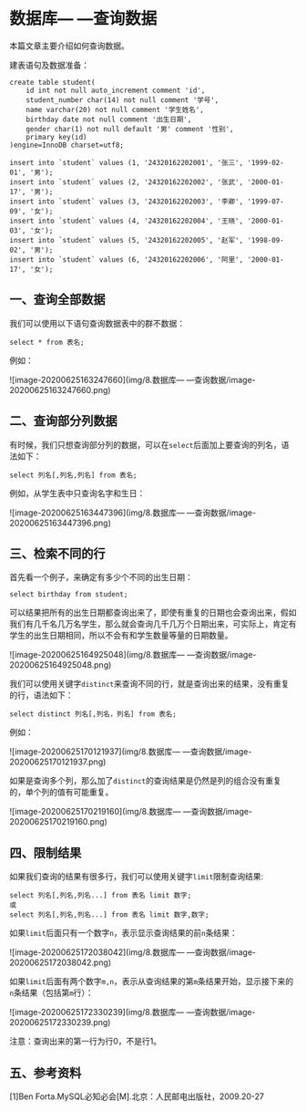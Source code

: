 # 数据库— —查询数据

本篇文章主要介绍如何查询数据。


建表语句及数据准备：

```mysql
create table student(
    id int not null auto_increment comment 'id',
    student_number char(14) not null comment '学号',
    name varchar(20) not null comment '学生姓名',
    birthday date not null comment '出生日期',
    gender char(1) not null default '男' comment '性别',
	primary key(id)
)engine=InnoDB charset=utf8;

insert into `student` values (1, '24320162202001', '张三', '1999-02-01', '男');
insert into `student` values (2, '24320162202002', '张武', '2000-01-17', '男');
insert into `student` values (3, '24320162202003', '李卿', '1999-07-09', '女');
insert into `student` values (4, '24320162202004', '王晓', '2000-01-03', '女');
insert into `student` values (5, '24320162202005', '赵军', '1998-09-02', '男');
insert into `student` values (6, '24320162202006', '阿里', '2000-01-17', '女');
```



## 一、查询全部数据

我们可以使用以下语句查询数据表中的群不数据：

```mysql
select * from 表名;
```

例如：

![image-20200625163247660](img/8.数据库— —查询数据/image-20200625163247660.png)



## 二、查询部分列数据

有时候，我们只想查询部分列的数据，可以在`select`后面加上要查询的列名，语法如下：

```mysql
select 列名[,列名,列名] from 表名;
```

例如，从学生表中只查询名字和生日：

![image-20200625163447396](img/8.数据库— —查询数据/image-20200625163447396.png)



## 三、检索不同的行

首先看一个例子，来确定有多少个不同的出生日期：

```mysql
select birthday from student;
```

可以结果把所有的出生日期都查询出来了，即使有重复的日期也会查询出来，假如我们有几千名几万名学生，那么就会查询几千几万个日期出来，可实际上，肯定有学生的出生日期相同，所以不会有和学生数量等量的日期数量。

![image-20200625164925048](img/8.数据库— —查询数据/image-20200625164925048.png)

我们可以使用关键字`distinct`来查询不同的行，就是查询出来的结果，没有重复的行，语法如下：

```mysql
select distinct 列名[,列名，列名] from 表名;
```

例如：

![image-20200625170121937](img/8.数据库— —查询数据/image-20200625170121937.png)

如果是查询多个列，那么加了`distinct`的查询结果是仍然是列的组合没有重复的，单个列的值有可能重复。

![image-20200625170219160](img/8.数据库— —查询数据/image-20200625170219160.png)



## 四、限制结果

如果我们查询的结果有很多行，我们可以使用关键字`limit`限制查询结果:

```mysql
select 列名[,列名,列名...] from 表名 limit 数字;
或
select 列名[,列名,列名...] from 表名 limit 数字,数字;
```

如果`limit`后面只有一个数字`n`，表示显示查询结果的前`n`条结果：

![image-20200625172038042](img/8.数据库— —查询数据/image-20200625172038042.png)

如果`limit`后面有两个数字`m,n`，表示从查询结果的第`m`条结果开始，显示接下来的`n`条结果（包括第`m`行）：

![image-20200625172330239](img/8.数据库— —查询数据/image-20200625172330239.png)

注意：查询出来的第一行为行0，不是行1。



## 五、参考资料

[1]Ben Forta.MySQL必知必会[M].北京：人民邮电出版社，2009.20-27
